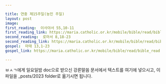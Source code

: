 ```yaml
---

title: 연중 제15주일(농민 주일)
layout: post 
image:  
first_reading:  이사야서 55,10-11
first_reading_link: https://maria.catholic.or.kr/mobile/bible/read/bible_read.asp?m=1&n=129&p=55
second_reading:  로마서 8,18-23
second_reading_link: https://maria.catholic.or.kr/mobile/bible/read/bible_read.asp?m=2&n=152&p=8
gospel:  마태 13,1-23
gospel_link: https://maria.catholic.or.kr/mobile/bible/read/bible_read.asp?m=2&n=147&p=13

---
```



ㅂㅅㄱ에게 일요일밤 doc으로 받으신
강론말씀 문서에서
텍스트를 여기에 넣으시고,
이 파일을 _posts/2023 folder로 옮기시면 됩니다.
